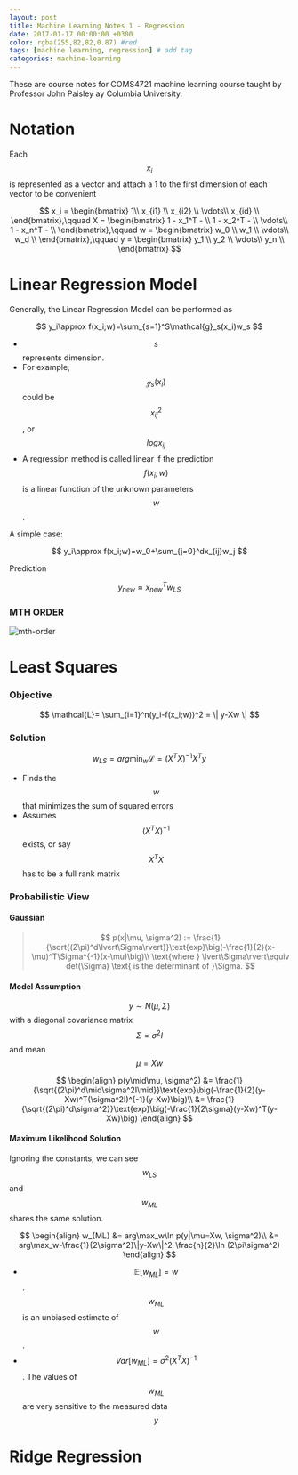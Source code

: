 ```yaml
---
layout: post
title: Machine Learning Notes 1 - Regression
date: 2017-01-17 00:00:00 +0300
color: rgba(255,82,82,0.87) #red
tags: [machine learning, regression] # add tag
categories: machine-learning
---
```


These are course notes for COMS4721 machine learning course taught by Professor John Paisley ay Columbia University.


# Notation
Each $$ x_i $$ is represented as a vector and attach a 1 to the first dimension of each vector to be convenient

$$
x_i = \begin{bmatrix} 1\\ x_{i1} \\ x_{i2} \\ \vdots\\ x_{id} \\ \end{bmatrix},\qquad
X = \begin{bmatrix} 1 - x_1^T - \\ 1 - x_2^T - \\ \vdots\\ 1 - x_n^T - \\ \end{bmatrix},\qquad
w = \begin{bmatrix} w_0 \\ w_1 \\ \vdots\\ w_d \\ \end{bmatrix},\qquad
y = \begin{bmatrix} y_1 \\ y_2 \\ \vdots\\ y_n \\ \end{bmatrix}
$$



# Linear Regression Model
Generally, the Linear Regression Model can be performed as

$$
y_i\approx f(x_i;w)=\sum_{s=1}^S\mathcal{g}_s(x_i)w_s
$$

- $$ s $$ represents dimension.
- For example, $$ \mathcal{g}_s(x_i) $$ could be $$ x_{ij}^2 $$, or $$ logx_{ij} $$
- A regression method is called linear if the prediction $$f(x_i;w)$$ is a linear function of the unknown parameters $$w$$.

A simple case:

$$
y_i\approx f(x_i;w)=w_0+\sum_{j=0}^dx_{ij}w_j
$$

Prediction

$$
y_{new} \approx x_{new}^Tw_{LS}
$$

### MTH ORDER
![mth-order]({{site.baseurl}}/assets/img/ml-0117-mth-order.png)

# Least Squares

### Objective

$$
\mathcal{L}= \sum_{i=1}^n(y_i-f(x_i;w))^2 = \| y-Xw \|
$$

### Solution

$$
w_{LS} = arg \min_{w} \mathcal{L} = (X^TX)^{-1}X^Ty
$$

- Finds the $$w$$ that minimizes the sum of squared errors
- Assumes $$(X^TX)^{-1}$$ exists, or say $$X^TX$$ has to be a full rank matrix


### Probabilistic View
#### Gaussian
> $$ p(x|\mu, \sigma^2) := \frac{1}{\sqrt{(2\pi)^d\lvert\Sigma\rvert}}\text{exp}\big(-\frac{1}{2}(x-\mu)^T\Sigma^{-1}(x-\mu)\big)\\
\text{where } \lvert\Sigma\rvert\equiv det(\Sigma) \text{ is the determinant of }\Sigma. $$


#### Model Assumption
$$y \sim N(\mu, \Sigma)$$ with a diagonal covariance matrix $$\Sigma = \sigma^2I$$ and mean $$ \mu = Xw $$

$$ \begin{align}
p(y\mid\mu, \sigma^2)
    &= \frac{1}{\sqrt{(2\pi)^d\mid\sigma^2I\mid}}\text{exp}\big(-\frac{1}{2}(y-Xw)^T(\sigma^2I)^{-1}(y-Xw)\big)\\
    &= \frac{1}{\sqrt{(2\pi)^d\sigma^2}}\text{exp}\big(-\frac{1}{2\sigma}(y-Xw)^T(y-Xw)\big)
\end{align} $$

#### Maximum Likelihood Solution
Ignoring the constants, we can see $$w_{LS}$$ and $$w_{ML}$$ shares the same solution.

$$ \begin{align}
w_{ML}
 &= arg\max_w\ln p(y|\mu=Xw, \sigma^2)\\
 &= arg\max_w-\frac{1}{2\sigma^2}\|y-Xw\|^2-\frac{n}{2}\ln (2\pi\sigma^2)
\end{align} $$

- $$ \mathbb{E}\left[w_{ML} \right] = w $$. $$w_{ML}$$ is an unbiased estimate of $$w$$.
- $$ Var \left[w_{ML} \right] = \sigma^2(X^TX)^{-1} $$. The values of $$w_{ML}$$ are very sensitive to the measured data $$y$$


# Ridge Regression



